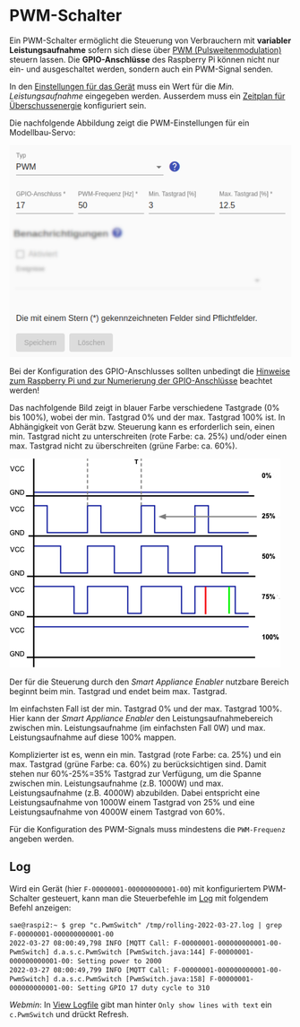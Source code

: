 # PWM-Schalter
Ein PWM-Schalter ermöglicht die Steuerung von Verbrauchern mit **variabler Leistungsaufnahme** sofern sich diese über [PWM (Pulsweitenmodulation)](https://de.wikipedia.org/wiki/Pulsdauermodulation) steuern lassen. Die **GPIO-Anschlüsse** des Raspberry Pi können nicht nur ein- und ausgeschaltet werden, sondern auch ein PWM-Signal senden.

In den [Einstellungen für das Gerät](Appliance_DE.md) muss ein Wert für die *Min. Leistungsaufnahme* eingegeben werden. Ausserdem muss ein [Zeitplan für Überschussenergie](Schedules_DE.md) konfiguriert sein.

Die nachfolgende Abbildung zeigt die PWM-Einstellungen für ein Modellbau-Servo:

![PWM Switch](../pics/fe/PwmSwitch_DE.png)

Bei der Konfiguration des GPIO-Anschlusses sollten unbedingt die [Hinweise zum Raspberry Pi und zur Numerierung der GPIO-Anschlüsse](Raspberry_DE.md) beachtet werden!

Das nachfolgende Bild zeigt in blauer Farbe verschiedene Tastgrade (0% bis 100%), wobei der min. Tastgrad 0% und der max. Tastgrad 100% ist. In Abhängigkeit von Gerät bzw. Steuerung kann es erforderlich sein, einen min. Tastgrad nicht zu unterschreiten (rote Farbe: ca. 25%) und/oder einen max. Tastgrad nicht zu überschreiten (grüne Farbe: ca. 60%).

![PWM Switch](../pics//pwm.png)

Der für die Steuerung durch den *Smart Appliance Enabler* nutzbare Bereich beginnt beim min. Tastgrad und endet beim max. Tastgrad.

Im einfachsten Fall ist der min. Tastgrad 0% und der max. Tastgrad 100%. Hier kann der *Smart Appliance Enabler* den Leistungsaufnahmebereich zwischen min. Leistungsaufnahme (im einfachsten Fall 0W) und max. Leistungsaufnahme auf diese 100% mappen.

Komplizierter ist es, wenn ein min. Tastgrad (rote Farbe: ca. 25%) und ein max. Tastgrad (grüne Farbe: ca. 60%) zu berücksichtigen sind. Damit stehen nur 60%-25%=35% Tastgrad zur Verfügung, um die Spanne zwischen min. Leistungsaufnahme (z.B. 1000W) und max. Leistungsaufnahme (z.B. 4000W) abzubilden. Dabei entspricht eine Leistungsaufnahme von 1000W einem Tastgrad von 25% und eine Leistungsaufnahme von 4000W einem Tastgrad von 60%. 

Für die Konfiguration des PWM-Signals muss mindestens die `PWM-Frequenz` angeben werden.

## Log
Wird ein Gerät (hier `F-00000001-000000000001-00`) mit konfiguriertem PWM-Schalter gesteuert, kann man die Steuerbefehle im [Log](Logging_DE.md) mit folgendem Befehl anzeigen:

```console
sae@raspi2:~ $ grep "c.PwmSwitch" /tmp/rolling-2022-03-27.log | grep F-00000001-000000000001-00
2022-03-27 08:00:49,798 INFO [MQTT Call: F-00000001-000000000001-00-PwmSwitch] d.a.s.c.PwmSwitch [PwmSwitch.java:144] F-00000001-000000000001-00: Setting power to 2000
2022-03-27 08:00:49,799 INFO [MQTT Call: F-00000001-000000000001-00-PwmSwitch] d.a.s.c.PwmSwitch [PwmSwitch.java:158] F-00000001-000000000001-00: Setting GPIO 17 duty cycle to 310
```

*Webmin*: In [View Logfile](Logging_DE.md#user-content-webmin-logs) gibt man hinter `Only show lines with text` ein `c.PwmSwitch` und drückt Refresh.